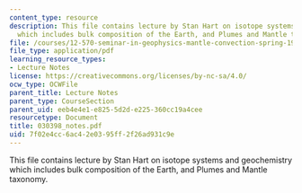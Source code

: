 ```yaml
---
content_type: resource
description: This file contains lecture by Stan Hart on isotope systems and geochemistry
  which includes bulk composition of the Earth, and Plumes and Mantle taxonomy.
file: /courses/12-570-seminar-in-geophysics-mantle-convection-spring-1998/7f02e4cc6ac42e0395ff2f26ad931c9e_030398_notes.pdf
file_type: application/pdf
learning_resource_types:
- Lecture Notes
license: https://creativecommons.org/licenses/by-nc-sa/4.0/
ocw_type: OCWFile
parent_title: Lecture Notes
parent_type: CourseSection
parent_uid: eeb4e4e1-e825-5d2d-e225-360cc19a4cee
resourcetype: Document
title: 030398_notes.pdf
uid: 7f02e4cc-6ac4-2e03-95ff-2f26ad931c9e
---
```

This file contains lecture by Stan Hart on isotope systems and geochemistry which includes bulk composition of the Earth, and Plumes and Mantle taxonomy.
